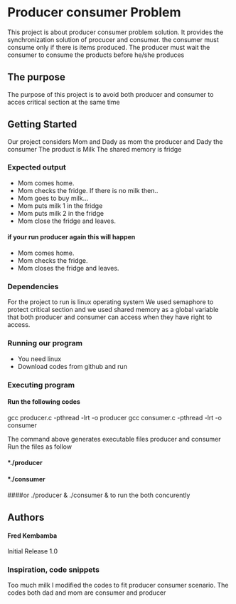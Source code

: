# Producer consumer Problem

This project is about producer consumer problem solution. It provides the synchronization solution of 
procucer and consumer. the consumer must consume only if there is items produced.
The producer must wait the consumer to consume the products before he/she produces

## The purpose 
The purpose of this project is to avoid both producer and consumer to acces critical section at the same time

## Getting Started

Our project considers Mom and Dady as mom the producer and Dady the consumer
The product is Milk
The shared memory is fridge

### Expected output 

- Mom comes home.
- Mom checks the fridge.
If there is no milk  then..
- Mom goes to buy milk...
- Mom puts milk 1 in the fridge
- Mom puts milk 2 in the fridge
- Mom close the fridge and leaves.

#### if your run producer again this will happen

- Mom comes home.
- Mom checks the fridge.
- Mom closes the fridge and leaves.

### Dependencies
For the project to run is linux operating system
We used semaphore to protect critical section
and we used shared memory as a global variable that both producer and consumer can access when they 
have right to access.

### Running our program
* You need linux
* Download codes from github and run

### Executing program

#### Run the following codes
gcc producer.c -pthread -lrt -o producer
gcc consumer.c -pthread -lrt -o consumer

The command above generates executable files producer and consumer
Run the files as follow
#### *./producer
#### *./consumer

####or ./producer & ./consumer & to run the both concurently
    

## Authors

#### Fred Kembamba

Initial Release
1.0

### Inspiration, code snippets

Too much milk
I modified the codes to fit producer consumer scenario. The codes both dad and mom are consumer and producer

